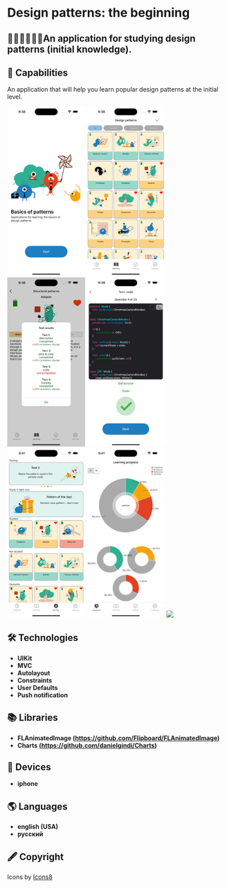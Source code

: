 # Design patterns: the beginning

## 👩🏻‍🎓👨🏾‍🎓An application for studying design patterns (initial knowledge). 

## 🚀 Capabilities
<p> An application that will help you learn popular design patterns at the initial level. </p>

<p>
 <img style="width: 180px;" src="https://github.com/NovikovaOlga/novikovaolga/blob/main/App_appstore/Patterns/images_patterns/screen1.png">
 <img style="width: 180px;" src="https://github.com/NovikovaOlga/novikovaolga/blob/main/App_appstore/Patterns/images_patterns/screen2.png">
 <img style="width: 180px;" src="https://github.com/NovikovaOlga/novikovaolga/blob/main/App_appstore/Patterns/images_patterns/screen3.png">
 <img style="width: 180px;" src="https://github.com/NovikovaOlga/novikovaolga/blob/main/App_appstore/Patterns/images_patterns/screen4.png">
 <img style="width: 180px;" src="https://github.com/NovikovaOlga/novikovaolga/blob/main/App_appstore/Patterns/images_patterns/screen5.png">
 <img style="width: 180px;" src="https://github.com/NovikovaOlga/novikovaolga/blob/main/App_appstore/Patterns/images_patterns/screen6.png">
 <img style="width: 180px;" src="https://github.com/NovikovaOlga/novikovaolga/blob/main/App_appstore/Patterns/images_patterns/screen7.png">
 <p>

## 🛠️ Technologies
 - **UIKit**
 - **MVC** 
 - **Autolayout**
 - **Constraints**
 - **User Defaults**
 - **Push notification**

## 📚 Libraries
 - **FLAnimatedImage [(https://github.com/Flipboard/FLAnimatedImage)](https://github.com/Flipboard/FLAnimatedImage)**
 - **Charts [(https://github.com/danielgindi/Charts)](https://github.com/danielgindi/Charts)**

## 📱 Devices
 - **iphone**

## 🌎 Languages 
 - **english (USA)**
 - **русский** 

## 🖋️ Сopyright
 <td>Icons by <a href="https://icons8.ru">Icons8</a></td> 
